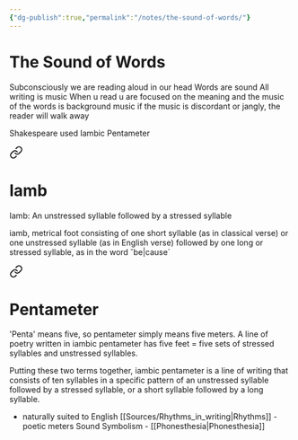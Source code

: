 ```yaml
---
{"dg-publish":true,"permalink":"/notes/the-sound-of-words/"}
---
```



# The Sound of Words

Subconsciously we are reading aloud in our head 
Words are sound 
All writing is music
When u read u are focused on the meaning and the music of the words is background music
if the music is discordant or jangly, the reader will walk away

 Shakespeare used Iambic Pentameter 

<div class="transclusion internal-embed is-loaded"><a class="markdown-embed-link" href="/notes/iamb/" aria-label="Open link"><svg xmlns="http://www.w3.org/2000/svg" width="24" height="24" viewBox="0 0 24 24" fill="none" stroke="currentColor" stroke-width="2" stroke-linecap="round" stroke-linejoin="round" class="svg-icon lucide-link"><path d="M10 13a5 5 0 0 0 7.54.54l3-3a5 5 0 0 0-7.07-7.07l-1.72 1.71"></path><path d="M14 11a5 5 0 0 0-7.54-.54l-3 3a5 5 0 0 0 7.07 7.07l1.71-1.71"></path></svg></a><div class="markdown-embed">





# Iamb

Iamb: An unstressed syllable followed by a stressed syllable

iamb, metrical foot consisting of one short syllable (as in classical verse) or one unstressed syllable (as in English verse) followed by one long or stressed syllable, as in the word ˘be|cause´

</div></div>
 
<div class="transclusion internal-embed is-loaded"><a class="markdown-embed-link" href="/notes/pentameter/" aria-label="Open link"><svg xmlns="http://www.w3.org/2000/svg" width="24" height="24" viewBox="0 0 24 24" fill="none" stroke="currentColor" stroke-width="2" stroke-linecap="round" stroke-linejoin="round" class="svg-icon lucide-link"><path d="M10 13a5 5 0 0 0 7.54.54l3-3a5 5 0 0 0-7.07-7.07l-1.72 1.71"></path><path d="M14 11a5 5 0 0 0-7.54-.54l-3 3a5 5 0 0 0 7.07 7.07l1.71-1.71"></path></svg></a><div class="markdown-embed">





# Pentameter

'Penta' means five, so pentameter simply means five meters. A line of poetry written in iambic pentameter has five feet = five sets of stressed syllables and unstressed syllables.

</div></div>

 Putting these two terms together, iambic pentameter is a line of writing that consists of ten syllables in a specific pattern of an unstressed syllable followed by a stressed syllable, or a short syllable followed by a long syllable.
- naturally suited to English 
 [[Sources/Rhythms_in_writing\|Rhythms]] - poetic meters
 Sound Symbolism - [[Phonesthesia\|Phonesthesia]]
 